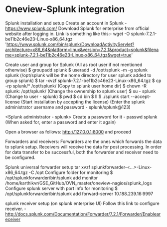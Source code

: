 # Oneview-Splunk integration
Splunk installation and setup
Create an account in Splunk - https://www.splunk.com/
Download Splunk for enterprise from official website after logging in. 
Link is something like this:- wget -O splunk-7.2.1-be11b2c46e23-Linux-x86_64.tgz 'https://www.splunk.com/bin/splunk/DownloadActivityServlet?architecture=x86_64&platform=linux&version=7.2.1&product=splunk&filename=splunk-7.2.1-be11b2c46e23-Linux-x86_64.tgz&wget=true'

Create user and group for Splunk (All as root user if not mentioned otherwise)
$ groupadd splunk
$ useradd -d /opt/splunk -m -g splunk splunk  (/opt/splunk will be the home directory for user splunk added to group splunk)
$ tar -xvzf splunk-7.2.1-be11b2c46e23-Linux-x86_64.tgz
$ cp -rp splunk/* /opt/splunk/  (Copy to splunk user home dir)
$ chown -R splunk: /opt/splunk/ (Change the ownership to splunk user)
$ su - splunk (Change to user - splunk)
$ pwd
$ cd bin
$ ll
$ ./splunk start --accept-license (Start installation by accepting the license) (Enter the splunk administrator username and password - splunk/splunk@123)

<Splunk administrator - splunk>
Create a password for it - passwd splunk (When asked for, enter a password and enter it again)

Open a browser as follows: http://127.0.0.1:8000 and proceed 


Forwarders and receivers:
Forwarders are the ones which forwards the data to splunk setup. Receivers will receive the data for post processing. In order for data transfer to be successful, both the forwarder and receiver need to be configured. 

Splunk universal forwarder setup
tar xvzf splunkforwarder-<…>-Linux-x86_64.tgz -C /opt
Configure folder for monitoring
$ /opt/splunkforwarder/bin/splunk add monitor /home/karthikvr/GSE_GitHub/OVN_master/oneview-nagios/splunk_logs
Configure splunk server with port info for monitoring
$ /opt/splunkforwarder/bin/splunk add forward-server 10.188.239.16:9997

splunk receiver setup (on splunk enterprise UI)
Follow this link to configure receiver. - http://docs.splunk.com/Documentation/Forwarder/7.2.1/Forwarder/Enableareceiver 
